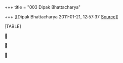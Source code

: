 +++
title = "003 Dipak Bhattacharya"

+++
[[Dipak Bhattacharya	2011-01-21, 12:57:37 [Source](https://groups.google.com/g/bvparishat/c/4I0IFiOEIlU)]]



[TABLE]







